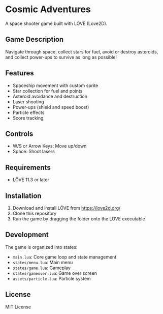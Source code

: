 # Cosmic Adventures

A space shooter game built with LÖVE (Love2D).

## Game Description
Navigate through space, collect stars for fuel, avoid or destroy asteroids, and collect power-ups to survive as long as possible!

## Features
- Spaceship movement with custom sprite
- Star collection for fuel and points
- Asteroid avoidance and destruction
- Laser shooting
- Power-ups (shield and speed boost)
- Particle effects
- Score tracking

## Controls
- W/S or Arrow Keys: Move up/down
- Space: Shoot lasers

## Requirements
- LÖVE 11.3 or later

## Installation
1. Download and install LÖVE from https://love2d.org/
2. Clone this repository
3. Run the game by dragging the folder onto the LÖVE executable

## Development
The game is organized into states:
- `main.lua`: Core game loop and state management
- `states/menu.lua`: Main menu
- `states/game.lua`: Gameplay
- `states/gameover.lua`: Game over screen
- `assets/particle.lua`: Particle system

## License
MIT License 